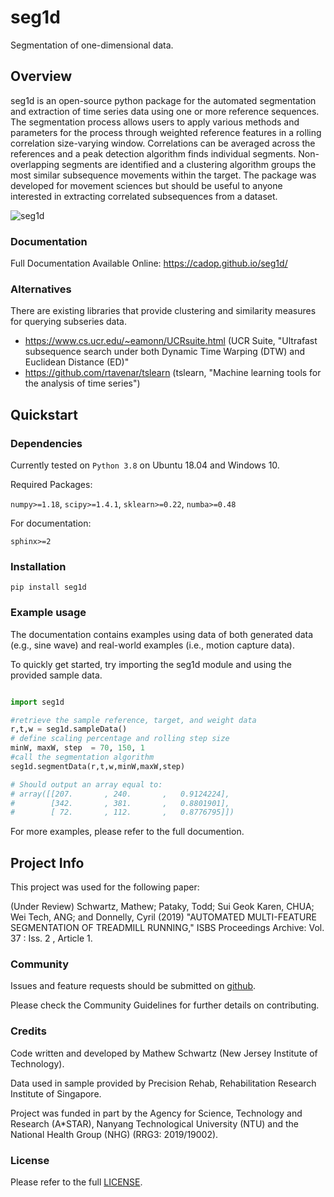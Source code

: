 # seg1d

Segmentation of one-dimensional data. 


## Overview

seg1d is an open-source python package for the automated segmentation and extraction of time series data using one or more reference sequences. The segmentation process allows users to apply various methods and parameters for the process through weighted reference features in a rolling correlation size-varying window. Correlations can be averaged across the references and a peak detection algorithm finds individual segments. Non-overlapping segments are identified and a clustering algorithm groups the most similar subsequence movements within the target. The package was developed for movement sciences but should be useful to anyone interested in extracting correlated subsequences from a dataset. 

![seg1d](https://github.com/cadop/seg1d/tree/master/docs/build/plot_directive/api_basic-1.png)


### Documentation

Full Documentation Available Online: https://cadop.github.io/seg1d/


### Alternatives

There are existing libraries that provide clustering and similarity measures for querying subseries data. 

  * https://www.cs.ucr.edu/~eamonn/UCRsuite.html (UCR Suite, "Ultrafast subsequence search under both Dynamic Time Warping (DTW) and Euclidean Distance (ED)"
  * https://github.com/rtavenar/tslearn (tslearn, "Machine learning tools for the analysis of time series")


## Quickstart 


### Dependencies

Currently tested on ``Python 3.8`` on Ubuntu 18.04 and Windows 10. 

Required Packages:

``numpy>=1.18``, ``scipy>=1.4.1``, ``sklearn>=0.22``, ``numba>=0.48``

For documentation:

``sphinx>=2``

### Installation

```pip install seg1d```


### Example usage

The documentation contains examples using data of both generated data (e.g., sine wave) and real-world examples (i.e., motion capture data). 

To quickly get started, try importing the seg1d module and using the provided sample data. 

```python

import seg1d 

#retrieve the sample reference, target, and weight data
r,t,w = seg1d.sampleData()
# define scaling percentage and rolling step size
minW, maxW, step  = 70, 150, 1 
#call the segmentation algorithm
seg1d.segmentData(r,t,w,minW,maxW,step)

# Should output an array equal to:
# array([[207.       , 240.       ,   0.9124224],
#        [342.       , 381.       ,   0.8801901],
#        [ 72.       , 112.       ,   0.8776795]])

```

For more examples, please refer to the full documention. 

## Project Info

This project was used for the following paper: 

(Under Review) Schwartz, Mathew; Pataky, Todd; Sui Geok Karen, CHUA; Wei Tech, ANG; and Donnelly, Cyril (2019) "AUTOMATED MULTI-FEATURE SEGMENTATION OF TREADMILL RUNNING," ISBS Proceedings Archive: Vol. 37 : Iss. 2 , Article 1. 

### Community

Issues and feature requests should be submitted on [github](https://github.com/cadop/seg1d/issues). 

Please check the Community Guidelines for further details on contributing. 


### Credits

Code written and developed by Mathew Schwartz (New Jersey Institute of Technology).

Data used in sample provided by Precision Rehab, Rehabilitation Research Institute of Singapore.

Project was funded in part by the Agency for Science, Technology and Research (A\*STAR), Nanyang Technological University (NTU) and the National Health Group (NHG) (RRG3: 2019/19002).

### License

Please refer to the full [LICENSE](https://github.com/cadop/seg1d/blob/master/LICENSE.txt).
